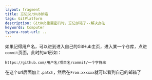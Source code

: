 ```yaml
---
layout: fragment
title: 忘记GitHub邮箱
tags: GitPlatform
description: GitHub重置密码时，忘记邮箱了--解决办法
keywords: Computer
typora-root-url: ..
---
```

如果记得用户名，可以进到进入自己的GitHub主页，进入某一个仓库，点进`commit`页面，此时的url形如：
```
https://github.com/用户名/项目名/commit/一个字符串
```
在这个url后面加上`.patch`，然后在`From:xxxxxx`就可以看到自己的邮箱了
<!--stackedit_data:
eyJoaXN0b3J5IjpbMTIyNDU3ODM0NCwxMTU3NjA1MjcyLDE2Nj
c3NjcwNzJdfQ==
-->